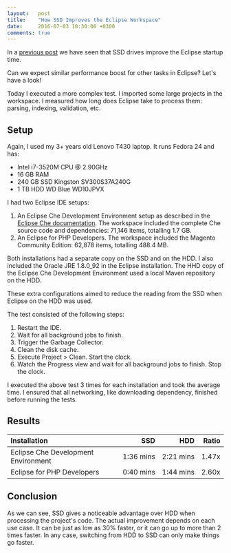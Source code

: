 ```yaml
---
layout:   post
title:    "How SSD Improves the Eclipse Workspace"
date:     2016-07-03 10:30:00 +0300
comments: true
---
```


In a [previous post](post-url-link) we have seen that SSD drives improve the Eclipse startup time.

Can we expect similar performance boost for other tasks in Eclipse? Let's have a look!

Today I executed a more complex test. I imported some large projects in the workspace. I measured how long does Eclipse take to process them: parsing, indexing, validation, etc.

## Setup

Again, I used my 3+ years old Lenovo T430 laptop. It runs Fedora 24 and has:

* Intel i7-3520M CPU @ 2.90GHz
* 16 GB RAM
* 240 GB SSD Kingston SV300S37A240G
* 1 TB HDD WD Blue WD10JPVX

I had two Eclipse IDE setups:

1. An Eclipse Che Development Environment setup as described in the [Eclipse Che documentation](https://eclipse-che.readme.io/v4.4/docs/setup-che-workspace#author-extension-using-the-eclipse-ide). The workspace included the complete Che source code and dependencies: 71,146 items, totalling 1.7 GB.
2. An Eclipse for PHP Developers. The workspace included the Magento Community Edition: 62,878 items, totalling 488.4 MB.

Both installations had a separate copy on the SSD and on the HDD. I also included the Oracle JRE 1.8.0_92 in the Eclipse installation. The HHD copy of the Eclipse Che Development Environment used a local Maven repository on the HDD.

These extra configurations aimed to reduce the reading from the SSD when Eclipse on the HDD was used.

The test consisted of the following steps:

1. Restart the IDE.
2. Wait for all background jobs to finish.
3. Trigger the Garbage Collector.
4. Clean the disk cache.
5. Execute Project > Clean. Start the clock.
6. Watch the Progress view and wait for all background jobs to finish. Stop the clock.

I executed the above test 3 times for each installation and took the average time. I ensured that all networking, like downloading dependency, finished before running the tests.

## Results

| Installation                        | SSD            | HDD            | Ratio |
|:----------------------------------- | --------------:| --------------:| -----:|
| Eclipse Che Development Environment | 1:36&nbsp;mins | 2:21&nbsp;mins | 1.47x |
| Eclipse for PHP Developers          | 0:40&nbsp;mins | 1:44&nbsp;mins | 2.60x |

## Conclusion

As we can see, SSD gives a noticeable advantage over HDD when processing the project's code. The actual improvement depends on each use case. It can be just as low as 30% faster, or it can go up to more than 2 times faster. In any case, switching from HDD to SSD can only make things go faster.
